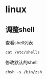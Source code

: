 # linux

## 调整shell

查看shell列表

```shell
cat /etc/shells
```

修改默认的shell

```shell
chsh -s /bin/zsh
```